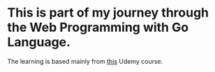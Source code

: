 # This is part of my journey through the Web Programming with Go Language.
The learning is based mainly from [this](https://www.udemy.com/course/go-programming-language/) Udemy course.